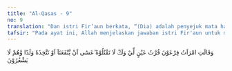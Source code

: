 ```yaml
---
title: "Al-Qasas - 9"
no: 9
translation: "Dan istri Fir‘aun berkata, “(Dia) adalah penyejuk mata hati bagiku dan bagimu. Janganlah kamu membunuhnya, mudah-mudahan dia bermanfaat kepada kita atau kita ambil dia menjadi anak,” sedang mereka tidak menyadari."
tafsir: "Pada ayat ini, Allah menjelaskan jawaban istri Fir'aun untuk mempertahankan bayi itu agar tidak dibunuh, karena Fir'aun khawatir kalau bayi itu anak seorang Bani Israil yang dikhawatirkan akan menghancurkan kekuasaannya. Istri Fir'aun yang telah telanjur menyayangi anak itu karena tertarik melihat parasnya yang rupawan mengatakan, \"Janganlah engkau bunuh anak ini karena saya amat sayang dan tertarik kepadanya. Biarkanlah saya mengasuh dan mendidiknya. Dia akan menjadi penghibur hatiku dan hatimu di kala susah. Siapa tahu di kemudian hari dia akan berjasa kepada kita. Atau alangkah baiknya kalau dia kita ambil menjadi anak angkat kita, karena sampai sekarang kita belum dikaruniai seorang anak pun.\" Karena kegigihan istri Fir'aun dan alasan-alasan logis yang dikemukakannya, akhirnya Fir'aun membiarkan anak itu hidup dan diasuh sendiri oleh istrinya. \n\nDemikianlah takdir Allah. Dia telah menjadikan istri Fir'aun menyayangi anak itu dan menjadikan hati Fir'aun lunak karena rayuan istrinya sehingga anak itu tidak jadi dibunuh. Padahal, anak itulah kelak yang akan menentang Fir'aun dan akan menjadi musuhnya yang utama tanpa dia sadari sedikit pun."
---
```


وَقَالَتِ امْرَاَتُ فِرْعَوْنَ قُرَّتُ عَيْنٍ لِّيْ وَلَكَۗ  لَا تَقْتُلُوْهُ ۖعَسٰٓى اَنْ يَّنْفَعَنَآ اَوْ نَتَّخِذَهٗ وَلَدًا وَّهُمْ لَا يَشْعُرُوْنَ 
